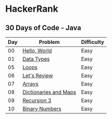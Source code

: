  <!-- **HackerRank** -->
 <!-- 28 Abr 2025 -->
 # **HackerRank**

## **30 Days of Code - Java**

| Day | Problem | Difficulty |
| --- | --- | --- |
| 00 | [Hello, World](./00-hello-world/README.md) | Easy |
| 01 | [Data Types](./01-data-types/README.md) | Easy |
| 05 | [Loops](./05-loops/README.md) | Easy |
| 06 | [Let's Review](./06-lets-review/README.md) | Easy |
| 07 | [Arrays](./07-arrays/README.md) | Easy |
| 08 | [Dictionaries and Maps](./08-dictionaries-maps/README.md) | Easy |
| 09 | [Recursion 3](./09-recursion-3/README.md) | Easy |
| 10 | [Binary Numbers](./10-binary-numbers/README.md) | Easy |


<!-- | 04 | [Class vs Instance](./04-class-vs-iinstance/README.md) | Easy | -->